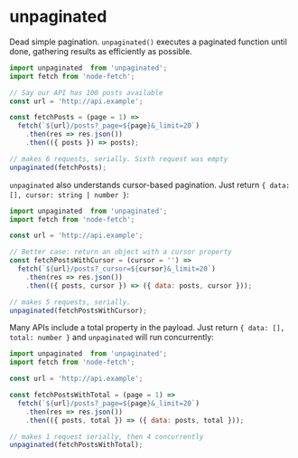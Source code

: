 # unpaginated

Dead simple pagination. `unpaginated()` executes a paginated function until done, gathering results as efficiently as possible.

```js
import unpaginated  from 'unpaginated';
import fetch from 'node-fetch';

// Say our API has 100 posts available
const url = 'http://api.example';

const fetchPosts = (page = 1) =>
  fetch(`${url}/posts?_page=${page}&_limit=20`)
    .then(res => res.json())
    .then(({ posts }) => posts);

// makes 6 requests, serially. Sixth request was empty
unpaginated(fetchPosts);
```

`unpaginated` also understands cursor-based pagination. Just return `{ data: [], cursor: string | number }`:
```js
import unpaginated  from 'unpaginated';
import fetch from 'node-fetch';

const url = 'http://api.example';

// Better case: return an object with a cursor property
const fetchPostsWithCursor = (cursor = '') =>
  fetch(`${url}/posts?_cursor=${cursor}&_limit=20`)
    .then(res => res.json())
    .then(({ posts, cursor }) => ({ data: posts, cursor }));

// makes 5 requests, serially.
unpaginated(fetchPostsWithCursor);
```

Many APIs include a total property in the payload. Just return `{ data: [], total: number }` and `unpaginated` will run concurrently:
```js
import unpaginated  from 'unpaginated';
import fetch from 'node-fetch';

const url = 'http://api.example';

const fetchPostsWithTotal = (page = 1) =>
  fetch(`${url}/posts?_page=${page}&_limit=20`)
    .then(res => res.json())
    .then(({ posts, total }) => ({ data: posts, total }));

// makes 1 request serially, then 4 concurrently
unpaginated(fetchPostsWithTotal);
```
